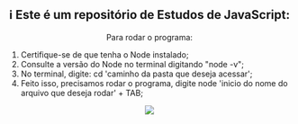 <h2 align=center> ℹ Este é um repositório de Estudos de JavaScript: </h2>
<div align="center"> Para rodar o programa: </div>
<ol>
    <li>Certifique-se de que tenha o Node instalado;</li>
    <li>Consulte a versão do Node no terminal digitando "node -v";</li>
    <li>No terminal, digite: cd 'caminho da pasta que deseja acessar';</li>
    <li>Feito isso, precisamos rodar o programa, digite node 'inicio do nome do arquivo que deseja rodar' + TAB;</li>
</ol>

<div align="center">
	<img src="https://media.giphy.com/media/fuJPZBIIqzbt1kAYVc/giphy.gif" height="auto" width="auto"/>
</div>
